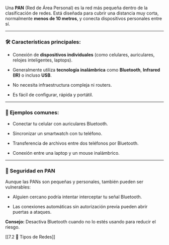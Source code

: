 Una **PAN** (Red de Área Personal) es la red más pequeña dentro de la clasificación de redes. Está diseñada para cubrir una distancia muy corta, normalmente **menos de 10 metros**, y conecta dispositivos personales entre sí.

---

### 🛠️ Características principales:

- Conexión de **dispositivos individuales** (como celulares, auriculares, relojes inteligentes, laptops).
    
- Generalmente utiliza **tecnología inalámbrica** como **Bluetooth**, **Infrared (IR)** o incluso **USB**.
    
- No necesita infraestructura compleja ni routers.
    
- Es fácil de configurar, rápida y portátil.
    

---

### 📱 Ejemplos comunes:

- Conectar tu celular con auriculares Bluetooth.
    
- Sincronizar un smartwatch con tu teléfono.
    
- Transferencia de archivos entre dos teléfonos por Bluetooth.
    
- Conexión entre una laptop y un mouse inalámbrico.
    

---

### 🔐 Seguridad en PAN

Aunque las PANs son pequeñas y personales, también pueden ser vulnerables:

- Alguien cercano podría intentar interceptar tu señal Bluetooth.
    
- Las conexiones automáticas sin autorización previa pueden abrir puertas a ataques.
    

**Consejo:** Desactiva Bluetooth cuando no lo estés usando para reducir el riesgo.

[[7.2 🧩 Tipos de Redes]]